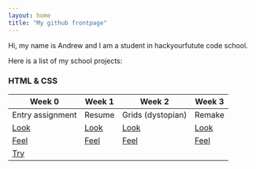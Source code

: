 ```yaml
---
layout: home
title: "My github frontpage"
---
```


Hi, my name is Andrew and I am a student in hackyourfutute code school.

Here is a list of my school projects: 

### HTML & CSS

| Week 0                                                            | Week 1                                                            | Week 2                                                            | Week 3                                                            |
|-------------------------------------------------------------------|-------------------------------------------------------------------|-------------------------------------------------------------------|-------------------------------------------------------------------|
| Entry assignment                                                  |                               Resume                              | Grids (dystopian)                                                 | Remake                                                            |
| [Look](https://acimanx.github.io/hyf-html-css/week0)              | [Look](https://acimanx.github.io/hyf-html-css/week1)              | [Look](https://acimanx.github.io/hyf-html-css/week2)              | [Look](https://acimanx.github.io/hyf-html-css/week3)              |
| [Feel](https://github.com/acimanx/hyf-html-css/tree/master/week0) | [Feel](https://github.com/acimanx/hyf-html-css/tree/master/week1) | [Feel](https://github.com/acimanx/hyf-html-css/tree/master/week2) | [Feel](https://github.com/acimanx/hyf-html-css/tree/master/week3) |
| [Try](https://codepen.io/acimanx/pen/rvZreW)                      |                                                                   |                                                                   |                                                                   |
